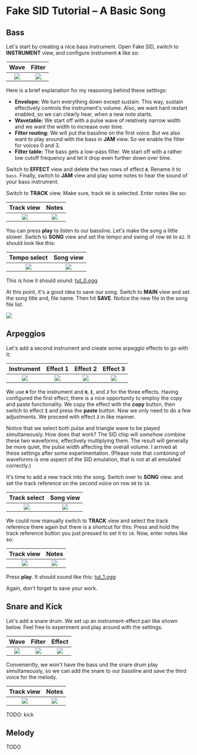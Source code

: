 # Fake SID Tutorial – A Basic Song

## Bass

Let's start by creating a nice bass instrument.
Open Fake SID, switch to **INSTRUMENT** view,
and configure instrument **`A`** like so:

Wave|Filter
:-:|:-:
<img src="bass-wave.png">|<img src="bass-filter.png">

Here is a brief explanation for my reasoning behind these settings:

+ **Envelope:**
We turn everything down except sustain.
This way, sustain effectively controls the instrument's volume.
Also, we want hard restart enabled, so we can clearly hear,
when a new note starts.
+ **Wavetable:**
We start off with a pulse wave of relatively narrow width
and we want the width to increase over time.
+ **Filter routing:**
We will put the bassline on the first voice.
But we also want to play around with the bass in **JAM** view.
So we enable the filter for voices 0 and 3.
+ **Filter table:**
The bass gets a low-pass filter. We start off with a rather low cutoff frequency and let it drop even further down over time.

Switch to **EFFECT** view
and delete the two rows of effect **`A`**. Rename it to `bass`.
Finally, switch to **JAM** view and play some notes to hear the sound of your bass instrument.

Switch to **TRACK** view.
Make sure, track `00` is selected.
Enter notes like so:

Track view|Notes
:-:|:-:
<img src="bass-track.png">|<img src="bass-notes.png">

You can press **play** to listen to our bassline.
Let's make the song a little slower.
Switch to **SONG** view and set the tempo and swing of row `00` to
`A2`.
It should look like this:

Tempo select|Song view
:-:|:-:
<img src="tempo-select.png">|<img src="song1.png">

This is how it should sound:
[tut_0.ogg](https://raw.githubusercontent.com/2bt/fakesid/master/docs/tut-01/tut_0.ogg)

At this point, it's a good idea to save our song.
Switch to **MAIN** view and
set the song title and, file name.
Then hit **SAVE**.
Notice the new file in the song file list.

<img src="save.png">


## Arpeggios

Let's add a second instrument and create some arpeggio effects to go with it:

Instrument|Effect 1|Effect 2|Effect 3
:-:|:-:|:-:|:-:
<img src="arp-instr.png">|<img src="arp1-effect.png">|<img src="arp2-effect.png">|<img src="arp3-effect.png">

We use **`H`** for the instrument and **`H`**, **`I`**, and **`J`** for the three effects.
Having configured the first effect,
there is a nice opportunity to employ the copy and paste functionality.
We copy the effect with the **copy** button,
then switch to effect **`I`** and press the **paste** button.
Now we only need to do a few adjustments.
We proceed with effect **`J`** in like manner.

Notice that we select both pulse and triangle wave to be played simultaneously.
How does that work?
The SID chip will *somehow* combine these two waveforms, effectively multiplying them.
The result will generally be more quiet,
the pulse width affecting the overall volume.
I arrived at these settings after some experimentation.
(Please note that combining of waveforms is one aspect of the SID emulation, that is not at all emulated correctly.)

It's time to add a new track into the song.
Switch over to **SONG** view.
and set the track reference on the second voice on row `00` to `10`.

Track select|Song view
:-:|:-:
<img src="track-select.png">|<img src="song2.png">

We could now manually switch to **TRACK** view and select the track reference there again
but there is a shortcut for this:
Press and hold the track reference button you just pressed to set it to `10`.
Now, enter notes like so:

Track view|Notes
:-:|:-:
<img src="arp-track.png">|<img src="arp-notes.png">

Press **play**. It should sound like this:
[tut_1.ogg](https://raw.githubusercontent.com/2bt/fakesid/master/docs/tut-01/tut_1.ogg)

Again, don't forget to save your work.


## Snare and Kick

Let's add a snare drum.
We set up an instrument-effect pair like shown below.
Feel free to experiment and play around with the settings.

Wave|Filter|Effect
:-:|:-:|:-:
<img src="snare-wave.png">|<img src="snare-filter.png">|<img src="snare-effect.png">

Conveniently, we won't have the bass und the snare drum play simultaneously,
so we can add the snare to our bassline
and save the third voice for the melody.

Track view|Notes
:-:|:-:
<img src="snare-track.png">|<img src="snare-notes.png">


TODO: kick

## Melody

TODO